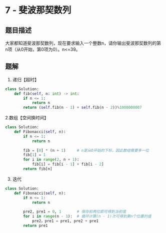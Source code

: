 # 7 - 斐波那契数列

## 题目描述
大家都知道斐波那契数列，现在要求输入一个整数n，请你输出斐波那契数列的第n项（从0开始，第0项为0）。n<=39。

## 题解
1. 递归【超时】
```python
class Solution:
    def fib(self, n: int) -> int:
        if n <= 1:
            return n
        return (self.fib(n - 1) + self.fib(n - 2))%1000000007
```

2.数组【空间换时间】
```python
class Solution:
    def Fibonacci(self, n):
        if n <= 1:
            return n
 
        fib = [0] * (n + 1)     # n是从0开始的下标，因此数组需要多一位
        fib[1] = 1
        for i in range(2, n + 1):
            fib[i] = fib[i - 1] + fib[i - 2]
        return fib[n]
```

3. 迭代
```python
class Solution:
    def Fibonacci(self, n):
        if n <= 1:
            return n
 
        pre2, pre1 = 0, 1       # 保存前两位即可得到当前值
        for i in range(n - 1):  # 循环计算(n - 1)次可得到第n个位置的值
            pre2，pre1 = pre1, pre2 + pre1
        return pre1
```